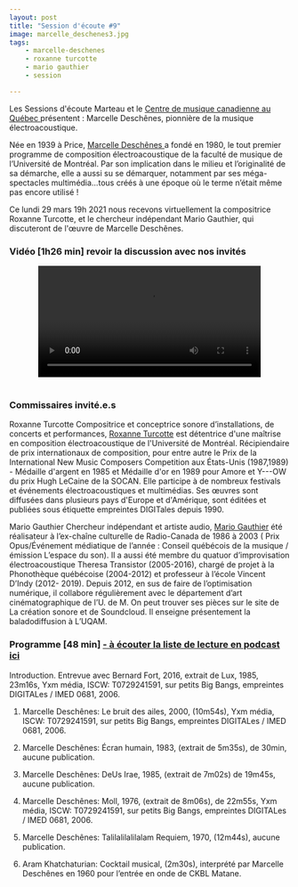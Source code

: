 ```yaml
---
layout: post
title: "Session d'écoute #9"
image: marcelle_deschenes3.jpg
tags: 
    - marcelle-deschenes
    - roxanne turcotte
    - mario gauthier
    - session

---
```



Les Sessions d'écoute Marteau et le <a href="https://www.cmcquebec.ca" > Centre de musique canadienne au Québec </a> présentent : Marcelle Deschênes, pionnière de la musique électroacoustique.

Née en 1939 à Price, <a href="http://1443.sydneyplus.com/final/Portal/Composer-Showcase.aspx?component=AAIL&record=007afb47-8c9b-4f20-9d4c-4641ff9471d0&lang=fr-CA" > Marcelle Deschênes </a> a fondé en 1980, le tout premier programme de composition électroacoustique de la faculté de musique de l’Université de Montréal. Par son implication dans le milieu et l’originalité de sa démarche, elle a aussi su se démarquer, notamment par ses méga-spectacles multimédia…tous créés à une époque où le terme n’était même pas encore utilisé !

Ce lundi 29 mars 19h 2021 nous recevons virtuellement la compositrice Roxanne Turcotte, et le chercheur indépendant Mario Gauthier, qui discuteront de l'œuvre de Marcelle Deschênes.

<!-- Video -->

    
### Vidéo [1h26 min] revoir la discussion avec nos invités

<center>
<video width="400" controls>
  <source src="https://vigliensoni.com/sessions-marteau/session-virtuelle/videos/session-09-marcelle-deschenes-h264.mp4#t=8" type="video/mp4">
  Your browser does not support HTML video.
</video>
</center>


<br>


### Commissaires invité.e.s

Roxanne Turcotte
Compositrice et conceptrice sonore d’installations, de concerts et performances, <a href="http://1443.sydneyplus.com/final/Portal/Composer-Showcase.aspx?component=AAIL&record=5f6ed516-0771-4e67-9d4f-69d25c790340&lang=fr-CA" > Roxanne Turcotte</a> est détentrice d'une maîtrise en composition électroacoustique de l'Université de Montréal. Récipiendaire de prix internationaux de composition, pour entre autre le Prix de la International New Music Composers Competition aux États-Unis (1987,1989) - Médaille d'argent en 1985 et Médaille d'or en 1989 pour Amore et Y---OW du prix Hugh LeCaine de la SOCAN. Elle participe à de nombreux festivals et événements électroacoustiques et multimédias. Ses œuvres sont diffusées dans plusieurs pays d'Europe et d'Amérique, sont éditées et publiées sous étiquette empreintes DIGITales depuis 1990.

Mario Gauthier
Chercheur indépendant et artiste audio, <a href="https://soundcloud.com/mario-gauthier-295" > Mario Gauthier</a> été réalisateur à l’ex-chaîne culturelle de Radio-Canada de 1986 à 2003 ( Prix Opus/Événement médiatique de l’année : Conseil québécois de la musique /émission L’espace du son). Il a aussi été membre du quatuor d’improvisation électroacoustique Theresa Transistor (2005-2016), chargé de projet à la Phonothèque québécoise (2004-2012) et professeur à l’école Vincent D’Indy (2012- 2019). Depuis 2012, en sus de faire de l’optimisation numérique, il collabore régulièrement avec le département d’art cinématographique de l’U. de M. On peut trouver ses pièces sur le site de La création sonore et de Soundcloud. Il enseigne présentement la baladodiffusion à L’UQAM.



### Programme [48 min]  <a href="https://sessionsmarteau.com/musique/#podcasts">- à écouter la liste de lecture en podcast ici </a>


Introduction. Entrevue avec Bernard Fort, 2016, extrait de Lux, 1985, 23m16s, Yxm média, ISCW:  T0729241591, sur petits Big Bangs, empreintes DIGITALes / IMED 0681, 2006.

1. Marcelle Deschênes: Le bruit des ailes, 2000, (10m54s), Yxm média, ISCW:  T0729241591, sur petits Big Bangs, empreintes DIGITALes / IMED 0681, 2006.

2. Marcelle Deschênes: Écran humain,  1983, (extrait de 5m35s), de 30min, aucune publication.

3. Marcelle Deschênes: DeUs Irae, 1985, (extrait de 7m02s) de 19m45s, aucune publication.

4. Marcelle Deschênes: Moll,  1976, (extrait de 8m06s),  de  22m55s, Yxm média, ISCW:  T0729241591, sur petits Big Bangs, empreintes DIGITALes / IMED 0681, 2006.

5. Marcelle Deschênes: Talilalilalilalam Requiem, 1970, (12m44s), aucune publication.

6. Aram Khatchaturian: Cocktail musical,  (2m30s), interprété par Marcelle Deschênes en 1960 pour l’entrée en onde de CKBL Matane.


<br>





